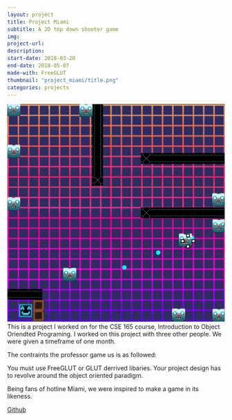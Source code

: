 ```yaml
---
layout: project
title: Project Miami
subtitle: A 2D top down shooter game
img: 
project-url: 
description: 
start-date: 2018-03-20
end-date: 2018-05-07
made-with: FreeGLUT
thumbnail: "project_miami/title.png"
categories: projects
---
```

![](\assets\images\projects\project_miami\screenshot1.png)
This is a project I worked on for the CSE 165 course, Introduction to Object Oriendted Programing.
I worked on this project with three other people. We were given a timeframe of one month.

The contraints the professor game us is as followed:

You must use FreeGLUT or GLUT derrived libaries.
Your project design has to revolve around the object oriented paradigm.

Being fans of hotline Miami, we were inspired to make a game in its likeness.

[Github](https://github.com/oop-i-did-it-again/project-miami)